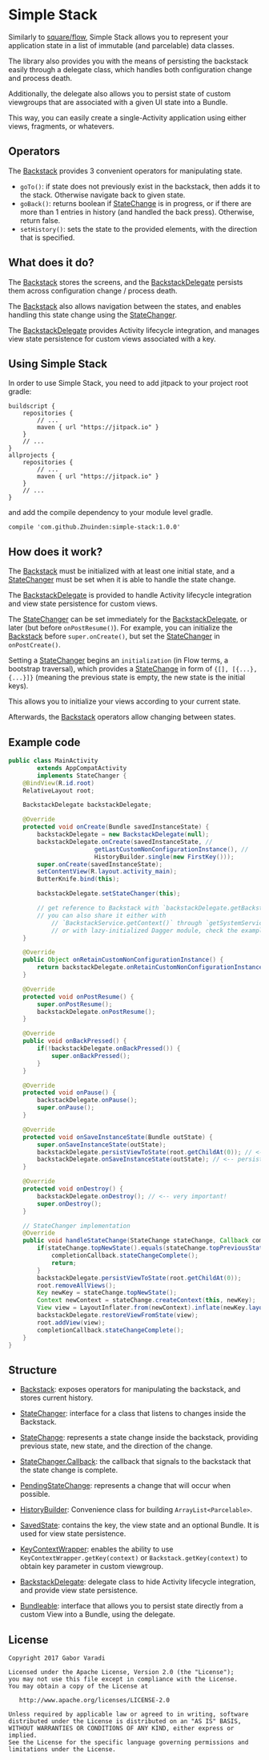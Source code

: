 # Simple Stack

Similarly to [square/flow](https://github.com/square/flow), Simple Stack allows you to represent your application state in a list of immutable (and parcelable) data classes.

The library also provides you with the means of persisting the backstack easily through a delegate class, which handles both configuration change and process death.

Additionally, the delegate also allows you to persist state of custom viewgroups that are associated with a given UI state into a Bundle.

This way, you can easily create a single-Activity application using either views, fragments, or whatevers.

## Operators

The [Backstack](https://github.com/Zhuinden/simple-stack/blob/master/simple-stack/src/main/java/com/zhuinden/simplestack/Backstack.java) provides 3 convenient operators for manipulating state.

- `goTo()`: if state does not previously exist in the backstack, then adds it to the stack. Otherwise navigate back to given state.
- `goBack()`: returns boolean if [StateChange](https://github.com/Zhuinden/simple-stack/blob/master/simple-stack/src/main/java/com/zhuinden/simplestack/StateChange.java) is in progress, or if there are more than 1 entries in history (and handled the back press). Otherwise, return false.
- `setHistory()`: sets the state to the provided elements, with the direction that is specified.

## What does it do?

The [Backstack](https://github.com/Zhuinden/simple-stack/blob/master/simple-stack/src/main/java/com/zhuinden/simplestack/Backstack.java) stores the screens, and the [BackstackDelegate](https://github.com/Zhuinden/simple-stack/blob/master/simple-stack/src/main/java/com/zhuinden/simplestack/BackstackDelegate.java) persists them across configuration change / process death.

The [Backstack](https://github.com/Zhuinden/simple-stack/blob/master/simple-stack/src/main/java/com/zhuinden/simplestack/Backstack.java) also allows navigation between the states, and enables handling this state change using the [StateChanger](https://github.com/Zhuinden/simple-stack/blob/master/simple-stack/src/main/java/com/zhuinden/simplestack/StateChanger.java).

The [BackstackDelegate](https://github.com/Zhuinden/simple-stack/blob/master/simple-stack/src/main/java/com/zhuinden/simplestack/BackstackDelegate.java) provides Activity lifecycle integration, and manages view state persistence for custom views associated with a key.

## Using Simple Stack

In order to use Simple Stack, you need to add jitpack to your project root gradle:

    buildscript {
        repositories {
            // ...
            maven { url "https://jitpack.io" }
        }
        // ...
    }
    allprojects {
        repositories {
            // ...
            maven { url "https://jitpack.io" }
        }
        // ...
    }


and add the compile dependency to your module level gradle.

    compile 'com.github.Zhuinden:simple-stack:1.0.0'

## How does it work?

The [Backstack](https://github.com/Zhuinden/simple-stack/blob/master/simple-stack/src/main/java/com/zhuinden/simplestack/Backstack.java) must be initialized with at least one initial state, and a [StateChanger](https://github.com/Zhuinden/simple-stack/blob/master/simple-stack/src/main/java/com/zhuinden/simplestack/StateChanger.java) must be set when it is able to handle the state change.

The [BackstackDelegate](https://github.com/Zhuinden/simple-stack/blob/master/simple-stack/src/main/java/com/zhuinden/simplestack/BackstackDelegate.java) is provided to handle Activity lifecycle integration and view state persistence for custom views.

The [StateChanger](https://github.com/Zhuinden/simple-stack/blob/master/simple-stack/src/main/java/com/zhuinden/simplestack/StateChanger.java) can be set immediately for the [BackstackDelegate](https://github.com/Zhuinden/simple-stack/blob/master/simple-stack/src/main/java/com/zhuinden/simplestack/BackstackDelegate.java), or later (but before `onPostResume()`). For example, you can initialize the [Backstack](https://github.com/Zhuinden/simple-stack/blob/master/simple-stack/src/main/java/com/zhuinden/simplestack/Backstack.java) before `super.onCreate()`, but set the [StateChanger](https://github.com/Zhuinden/simple-stack/blob/master/simple-stack/src/main/java/com/zhuinden/simplestack/StateChanger.java) in `onPostCreate()`.

Setting a [StateChanger](https://github.com/Zhuinden/simple-stack/blob/master/simple-stack/src/main/java/com/zhuinden/simplestack/StateChanger.java) begins an `initialization` (in Flow terms, a bootstrap traversal), which provides a [StateChange](https://github.com/Zhuinden/simple-stack/blob/master/simple-stack/src/main/java/com/zhuinden/simplestack/StateChange.java) in form of `{[], [{...}, {...}]}` (meaning the previous state is empty, the new state is the initial keys).

This allows you to initialize your views according to your current state.

Afterwards, the [Backstack](https://github.com/Zhuinden/simple-stack/blob/master/simple-stack/src/main/java/com/zhuinden/simplestack/Backstack.java) operators allow changing between states.

## Example code

``` java
public class MainActivity
        extends AppCompatActivity
        implements StateChanger {
    @BindView(R.id.root)
    RelativeLayout root;

    BackstackDelegate backstackDelegate;

    @Override
    protected void onCreate(Bundle savedInstanceState) {
        backstackDelegate = new BackstackDelegate(null);
        backstackDelegate.onCreate(savedInstanceState, //
                        getLastCustomNonConfigurationInstance(), //
                        HistoryBuilder.single(new FirstKey()));
        super.onCreate(savedInstanceState);
        setContentView(R.layout.activity_main);
        ButterKnife.bind(this);

        backstackDelegate.setStateChanger(this);

        // get reference to Backstack with `backstackDelegate.getBackstack()`
        // you can also share it either with
            // `BackstackService.getContext()` through `getSystemService()`
            // or with lazy-initialized Dagger module, check the examples for exact usage.
    }

    @Override
    public Object onRetainCustomNonConfigurationInstance() {
        return backstackDelegate.onRetainCustomNonConfigurationInstance();
    }

    @Override
    protected void onPostResume() {
        super.onPostResume();
        backstackDelegate.onPostResume();
    }

    @Override
    public void onBackPressed() {
        if(!backstackDelegate.onBackPressed()) {
            super.onBackPressed();
        }
    }

    @Override
    protected void onPause() {
        backstackDelegate.onPause();
        super.onPause();
    }

    @Override
    protected void onSaveInstanceState(Bundle outState) {
        super.onSaveInstanceState(outState);
        backstackDelegate.persistViewToState(root.getChildAt(0)); // <-- persisting view state
        backstackDelegate.onSaveInstanceState(outState); // <-- persisting backstack + view states
    }

    @Override
    protected void onDestroy() {
        backstackDelegate.onDestroy(); // <-- very important!
        super.onDestroy();
    }

    // StateChanger implementation
    @Override
    public void handleStateChange(StateChange stateChange, Callback completionCallback) {
        if(stateChange.topNewState().equals(stateChange.topPreviousState())) {
            completionCallback.stateChangeComplete();
            return;
        }
        backstackDelegate.persistViewToState(root.getChildAt(0));
        root.removeAllViews();
        Key newKey = stateChange.topNewState();
        Context newContext = stateChange.createContext(this, newKey);
        View view = LayoutInflater.from(newContext).inflate(newKey.layout(), root, false);
        backstackDelegate.restoreViewFromState(view);
        root.addView(view);
        completionCallback.stateChangeComplete();
    }
}
```

## Structure

- [Backstack](https://github.com/Zhuinden/simple-stack/blob/master/simple-stack/src/main/java/com/zhuinden/simplestack/Backstack.java): exposes operators for manipulating the backstack, and stores current history.

- [StateChanger](https://github.com/Zhuinden/simple-stack/blob/master/simple-stack/src/main/java/com/zhuinden/simplestack/StateChanger.java): interface for a class that listens to changes inside the Backstack.

- [StateChange](https://github.com/Zhuinden/simple-stack/blob/master/simple-stack/src/main/java/com/zhuinden/simplestack/StateChange.java): represents a state change inside the backstack, providing previous state, new state, and the direction of the change.

- [StateChanger.Callback](https://github.com/Zhuinden/simple-stack/blob/master/simple-stack/src/main/java/com/zhuinden/simplestack/StateChange.java): the callback that signals to the backstack that the state change is complete.

- [PendingStateChange](https://github.com/Zhuinden/simple-stack/blob/master/simple-stack/src/main/java/com/zhuinden/simplestack/PendingStateChange.java): represents a change that will occur when possible.

- [HistoryBuilder](https://github.com/Zhuinden/simple-stack/blob/master/simple-stack/src/main/java/com/zhuinden/simplestack/HistoryBuilder.java): Convenience class for building `ArrayList<Parcelable>`.

- [SavedState](https://github.com/Zhuinden/simple-stack/blob/master/simple-stack/src/main/java/com/zhuinden/simplestack/SavedState.java): contains the key, the view state and an optional Bundle. It is used for view state persistence.

- [KeyContextWrapper](https://github.com/Zhuinden/simple-stack/blob/master/simple-stack/src/main/java/com/zhuinden/simplestack/KeyContextWrapper.java): enables the ability to use `KeyContextWrapper.getKey(context)` or `Backstack.getKey(context)` to obtain key parameter in custom viewgroup.

- [BackstackDelegate](https://github.com/Zhuinden/simple-stack/blob/master/simple-stack/src/main/java/com/zhuinden/simplestack/BackstackDelegate.java): delegate class to hide Activity lifecycle integration, and provide view state persistence.

- [Bundleable](https://github.com/Zhuinden/simple-stack/blob/master/simple-stack/src/main/java/com/zhuinden/simplestack/Bundleable.java): interface that allows you to persist state directly from a custom View into a Bundle, using the delegate.



## License

    Copyright 2017 Gabor Varadi

    Licensed under the Apache License, Version 2.0 (the "License");
    you may not use this file except in compliance with the License.
    You may obtain a copy of the License at

       http://www.apache.org/licenses/LICENSE-2.0

    Unless required by applicable law or agreed to in writing, software
    distributed under the License is distributed on an "AS IS" BASIS,
    WITHOUT WARRANTIES OR CONDITIONS OF ANY KIND, either express or implied.
    See the License for the specific language governing permissions and
    limitations under the License.